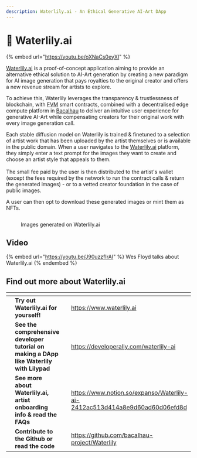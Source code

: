 ```yaml
---
description: Waterlily.ai - An Ethical Generative AI-Art DApp
---
```


# 🎨 Waterlily.ai

{% embed url="https://youtu.be/oXNaCs0eyXI" %}

[Waterlily.ai](http://waterlily.ai/) is a proof-of-concept application aiming to provide an alternative ethical solution to AI-Art generation by creating a new paradigm for AI image generation that pays royalties to the original creator and offers a new revenue stream for artists to explore.

To achieve this, Waterlily leverages the transparency & trustlessness of blockchain, with [FVM](https://fvm.dev/) smart contracts, combined with a decentralised edge compute platform in [Bacalhau](https://docs.bacalhau.org/examples/) to deliver an intuitive user experience for generative AI-Art while compensating creators for their original work with every image generation call.

Each stable diffusion model on Waterlily is trained & finetuned to a selection of artist work that has been uploaded by the artist themselves or is available in the public domain. When a user navigates to the [Waterlily.ai](http://waterlily.ai/) platform, they simply enter a text prompt for the images they want to create and choose an artist style that appeals to them.\
\
The small fee paid by the user is then distributed to the artist's wallet (except the fees required by the network to run the contract calls & return the generated images) - or to a vetted creator foundation in the case of public images.

A user can then opt to download these generated images or mint them as NFTs.

<figure><img src="https://cdn.hashnode.com/res/hashnode/image/upload/v1682476107570/3e5e30f6-f75c-4051-bae5-ee61dbb0c12b.gif?auto=format,compress&#x26;gif-q=60&#x26;format=webm" alt=""><figcaption><p>Images generated on Waterlily.ai</p></figcaption></figure>

## Video

{% embed url="https://youtu.be/J90uzzfIrAI" %}
Wes Floyd talks about Waterlily.ai
{% endembed %}

## Find out more about Waterlily.ai

<table data-card-size="large" data-view="cards"><thead><tr><th></th><th></th><th></th><th data-hidden data-card-target data-type="content-ref"></th><th data-hidden data-card-cover data-type="files"></th></tr></thead><tbody><tr><td></td><td><strong>Try out Waterlily.ai for yourself!</strong></td><td></td><td><a href="https://www.waterlily.ai">https://www.waterlily.ai</a></td><td><a href="../.gitbook/assets/Waterlily Squarish.png">Waterlily Squarish.png</a></td></tr><tr><td></td><td><strong>See the comprehensive developer tutorial on making a DApp like Waterlily with Lilypad</strong></td><td></td><td><a href="https://developerally.com/waterlily-ai">https://developerally.com/waterlily-ai</a></td><td><a href="../.gitbook/assets/Screenshot 2023-04-29 at 12.29.35 pm.png">Screenshot 2023-04-29 at 12.29.35 pm.png</a></td></tr><tr><td></td><td><strong>See more about Waterlily.ai, artist onboarding info &#x26; read the FAQs</strong></td><td></td><td><a href="https://www.notion.so/expanso/Waterlily-ai-2412ac513d414a8e9d60ad60d06efd8d">https://www.notion.so/expanso/Waterlily-ai-2412ac513d414a8e9d60ad60d06efd8d</a></td><td><a href="../.gitbook/assets/Screenshot 2023-04-29 at 12.21.39 pm.png">Screenshot 2023-04-29 at 12.21.39 pm.png</a></td></tr><tr><td></td><td><strong>Contribute to the Github or read the code</strong></td><td></td><td><a href="https://github.com/bacalhau-project/Waterlily">https://github.com/bacalhau-project/Waterlily</a></td><td><a href="../.gitbook/assets/outercore waterlily.jpeg">outercore waterlily.jpeg</a></td></tr></tbody></table>

